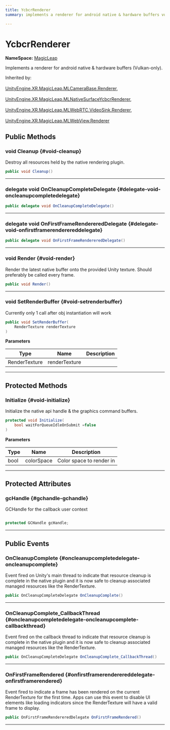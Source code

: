 ```yaml
---
title: YcbcrRenderer
summary: implements a renderer for android native & hardware buffers vulkan-only. 

---
```


# YcbcrRenderer



**NameSpace:** 
[MagicLeap](/versioned_docs/version-22-Feb-2023/unity-api/api/UnityEngine.XR.MagicLeap/UnityEngine.XR.MagicLeap.md) 


Implements a renderer for android native & hardware buffers (Vulkan-only).   


Inherited by: <br></br>[UnityEngine.XR.MagicLeap.MLCameraBase.Renderer](/versioned_docs/version-22-Feb-2023/unity-api/api/UnityEngine.XR.MagicLeap/MLCameraBase/UnityEngine.XR.MagicLeap.MLCameraBase.Renderer.md), <br></br>[UnityEngine.XR.MagicLeap.MLNativeSurfaceYcbcrRenderer](/versioned_docs/version-22-Feb-2023/unity-api/api/UnityEngine.XR.MagicLeap/UnityEngine.XR.MagicLeap.MLNativeSurfaceYcbcrRenderer.md), <br></br>[UnityEngine.XR.MagicLeap.MLWebRTC.VideoSink.Renderer](/versioned_docs/version-22-Feb-2023/unity-api/api/UnityEngine.XR.MagicLeap/MLWebRTC/VideoSink/UnityEngine.XR.MagicLeap.MLWebRTC.VideoSink.Renderer.md), <br></br>[UnityEngine.XR.MagicLeap.MLWebView.Renderer](/versioned_docs/version-22-Feb-2023/unity-api/api/UnityEngine.XR.MagicLeap/MLWebView/UnityEngine.XR.MagicLeap.MLWebView.Renderer.md)




## Public Methods

### void Cleanup {#void-cleanup}

Destroy all resources held by the native rendering plugin. 

```csharp
public void Cleanup()
```






-----------

### delegate void OnCleanupCompleteDelegate {#delegate-void-oncleanupcompletedelegate}

```csharp
public delegate void OnCleanupCompleteDelegate()
```






-----------

### delegate void OnFirstFrameRendereredDelegate {#delegate-void-onfirstframerenderereddelegate}

```csharp
public delegate void OnFirstFrameRendereredDelegate()
```






-----------

### void Render {#void-render}

Render the latest native buffer onto the provided Unity texture. Should preferably be called every frame. 

```csharp
public void Render()
```






-----------

### void SetRenderBuffer {#void-setrenderbuffer}

Currently only 1 call after obj instantiation will work 

```csharp
public void SetRenderBuffer(
    RenderTexture renderTexture
)
```


**Parameters**

| Type | Name  | Description  | 
|--|--|--|
| RenderTexture |renderTexture||






-----------

## Protected Methods

### Initialize {#void-initialize}

Initialize the native api handle & the graphics command buffers. 

```csharp
protected void Initialize(
    bool waitForQueueIdleOnSubmit =false
)
```


**Parameters**

| Type | Name  | Description  | 
|--|--|--|
| bool |colorSpace|Color space to render in|






-----------

## Protected Attributes

### gcHandle {#gchandle-gchandle}

GCHandle for the callback user context 

```csharp

protected GCHandle gcHandle;

```






-----------

## Public Events

### OnCleanupComplete {#oncleanupcompletedelegate-oncleanupcomplete}

Event fired on Unity's main thread to indicate that resource cleanup is complete in the native plugin and it is now safe to cleanup associated managed resources like the RenderTexture. 

```csharp
public OnCleanupCompleteDelegate OnCleanupComplete()
```






-----------

### OnCleanupComplete_CallbackThread {#oncleanupcompletedelegate-oncleanupcomplete-callbackthread}

Event fired on the callback thread to indicate that resource cleanup is complete in the native plugin and it is now safe to cleanup associated managed resources like the RenderTexture. 

```csharp
public OnCleanupCompleteDelegate OnCleanupComplete_CallbackThread()
```






-----------

### OnFirstFrameRendered {#onfirstframerenderereddelegate-onfirstframerendered}

Event fired to indicate a frame has been rendered on the current RenderTexture for the first time. Apps can use this event to disable UI elements like loading indicators since the RenderTexture will have a valid frame to display. 

```csharp
public OnFirstFrameRendereredDelegate OnFirstFrameRendered()
```






-----------


